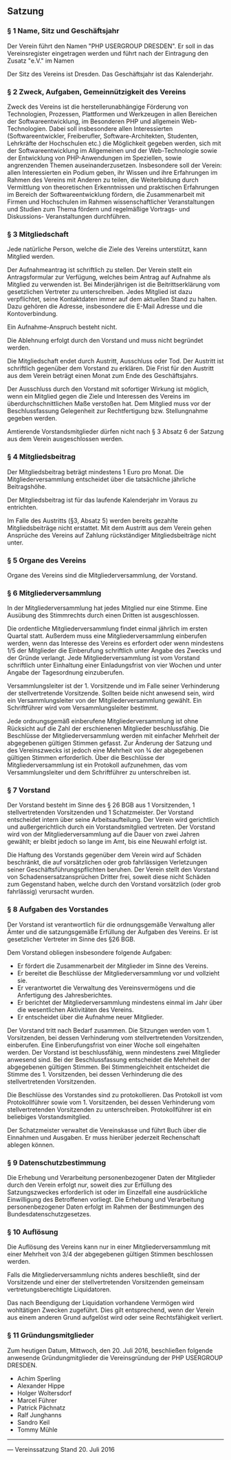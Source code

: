## Satzung

### § 1 Name, Sitz und Geschäftsjahr

Der Verein führt den Namen "PHP USERGROUP DRESDEN". Er soll in das Vereinsregister eingetragen werden und führt nach der Eintragung den Zusatz "e.V." im Namen

Der Sitz des Vereins ist Dresden. Das Geschäftsjahr ist das Kalenderjahr.

### § 2 Zweck, Aufgaben, Gemeinnützigkeit des Vereins

Zweck des Vereins ist die herstellerunabhängige Förderung von Technologien, Prozessen, Plattformen und Werkzeugen in allen Bereichen der Softwareentwicklung, im Besonderen PHP und allgemein Web-Technologien. Dabei soll insbesondere allen Interessierten (Softwareentwickler, Freiberufler, Software-Architekten, Studenten, Lehrkräfte der Hochschulen etc.) die Möglichkeit gegeben werden, sich mit der Softwareentwicklung im Allgemeinen und der Web-Technologie sowie der Entwicklung von PHP-Anwendungen im Speziellen, sowie angrenzenden Themen auseinanderzusetzen. Insbesondere soll der Verein: 
allen Interessierten ein Podium geben, ihr Wissen und ihre Erfahrungen im Rahmen des Vereins mit Anderen zu teilen, 
die Weiterbildung durch Vermittlung von theoretischen Erkenntnissen und praktischen Erfahrungen im Bereich der Softwareentwicklung fördern, 
die Zusammenarbeit mit Firmen und Hochschulen im Rahmen wissenschaftlicher Veranstaltungen und Studien zum Thema fördern und
regelmäßige Vortrags- und Diskussions- Veranstaltungen durchführen.

### § 3 Mitgliedschaft

Jede natürliche Person, welche die Ziele des Vereins unterstützt, kann Mitglied werden.

Der Aufnahmeantrag ist schriftlich zu stellen. Der Verein stellt ein Antragsformular zur Verfügung, welches beim Antrag auf Aufnahme als Mitglied zu verwenden ist. Bei Minderjährigen ist die Beitrittserklärung vom gesetzlichen Vertreter zu unterschreiben. Jedes Mitglied ist dazu verpflichtet, seine Kontaktdaten immer auf dem aktuellen Stand zu halten. Dazu gehören die Adresse, insbesondere die E-Mail Adresse und die Kontoverbindung.

Ein Aufnahme-Anspruch besteht nicht.

Die Ablehnung erfolgt durch den Vorstand und muss nicht begründet werden.

Die Mitgliedschaft endet durch Austritt, Ausschluss oder Tod. Der Austritt ist schriftlich gegenüber dem Vorstand zu erklären. Die Frist für den Austritt aus dem Verein beträgt einen Monat zum Ende des Geschäftsjahrs.

Der Ausschluss durch den Vorstand mit sofortiger Wirkung ist möglich, wenn ein Mitglied gegen die Ziele und Interessen des Vereins im überdurchschnittlichen Maße verstoßen hat. Dem Mitglied muss vor der Beschlussfassung Gelegenheit zur Rechtfertigung bzw. Stellungnahme gegeben werden.

Amtierende Vorstandsmitglieder dürfen nicht nach § 3  Absatz 6 der Satzung aus dem Verein ausgeschlossen werden.

### § 4 Mitgliedsbeitrag

Der Mitgliedsbeitrag beträgt mindestens 1 Euro pro Monat. Die Mitgliederversammlung entscheidet über die tatsächliche jährliche Beitragshöhe.

Der Mitgliedsbeitrag ist für das laufende Kalenderjahr im Voraus zu entrichten.

Im Falle des Austritts (§3, Absatz 5) werden bereits gezahlte Mitgliedsbeiträge nicht erstattet. Mit dem Austritt aus dem Verein gehen Ansprüche des Vereins auf Zahlung rückständiger Mitgliedsbeiträge nicht unter.

### § 5 Organe des Vereins

Organe des Vereins sind die Mitgliederversammlung, der Vorstand. 

### § 6 Mitgliederversammlung

In der Mitgliederversammlung hat jedes Mitglied nur eine Stimme. Eine Ausübung des Stimmrechts durch einen Dritten ist ausgeschlossen.

Die ordentliche Mitgliederversammlung findet einmal jährlich im ersten Quartal statt. Außerdem muss eine Mitgliederversammlung einberufen werden, wenn das Interesse des Vereins es erfordert oder wenn mindestens 1/5 der Mitglieder die Einberufung schriftlich unter Angabe des Zwecks und der Gründe verlangt. Jede Mitgliederversammlung ist vom Vorstand schriftlich unter Einhaltung einer Einladungsfrist von vier Wochen und unter Angabe der Tagesordnung einzuberufen. 

Versammlungsleiter ist der 1. Vorsitzende und im Falle seiner Verhinderung der stellvertretende Vorsitzende. Sollten beide nicht anwesend sein, wird ein Versammlungsleiter von der Mitgliederversammlung gewählt. Ein Schriftführer wird vom Versammlungsleiter bestimmt. 

Jede ordnungsgemäß einberufene Mitgliederversammlung ist ohne Rücksicht auf die Zahl der erschienenen Mitglieder beschlussfähig. Die Beschlüsse der Mitgliederversammlung werden mit einfacher Mehrheit der abgegebenen gültigen Stimmen gefasst. Zur Änderung der Satzung und des Vereinszwecks ist jedoch eine Mehrheit von 3⁄4 der abgegebenen gültigen Stimmen erforderlich. Über die Beschlüsse der Mitgliederversammlung ist ein Protokoll aufzunehmen, das vom Versammlungsleiter und dem Schriftführer zu unterschreiben ist.

### § 7 Vorstand

Der Vorstand besteht im Sinne des § 26 BGB aus 1 Vorsitzenden, 1 stellvertretenden Vorsitzenden und 1 Schatzmeister. Der Vorstand entscheidet intern über seine Arbeitsaufteilung. Der Verein wird gerichtlich und außergerichtlich durch ein Vorstandsmitglied vertreten. Der Vorstand wird von der Mitgliederversammlung auf die Dauer von zwei Jahren gewählt; er bleibt jedoch so lange im Amt, bis eine Neuwahl erfolgt ist.

Die Haftung des Vorstands gegenüber dem Verein wird auf Schäden beschränkt, die auf vorsätzlichen oder grob fahrlässigen Verletzungen seiner Geschäftsführungspflichten beruhen. Der Verein stellt den Vorstand von Schadensersatzansprüchen Dritter frei, soweit diese nicht Schäden zum Gegenstand haben, welche durch den Vorstand vorsätzlich (oder grob fahrlässig) verursacht wurden.

### § 8 Aufgaben des Vorstandes

Der Vorstand ist verantwortlich für die ordnungsgemäße Verwaltung aller Ämter und die satzungsgemäße Erfüllung der Aufgaben des Vereins. Er ist gesetzlicher Vertreter im Sinne des §26 BGB. 

Dem Vorstand obliegen insbesondere folgende Aufgaben:

* Er fördert die Zusammenarbeit der Mitglieder im Sinne des Vereins.
* Er bereitet die Beschlüsse der Mitgliederversammlung vor und vollzieht sie. 
* Er verantwortet die Verwaltung des Vereinsvermögens und die Anfertigung des Jahresberichtes. 
* Er berichtet der Mitgliederversammlung mindestens einmal im Jahr über die wesentlichen Aktivitäten des Vereins. 
* Er entscheidet über die Aufnahme neuer Mitglieder.

Der Vorstand tritt nach Bedarf zusammen. Die Sitzungen werden vom 1. Vorsitzenden, bei dessen Verhinderung vom stellvertretenden Vorsitzenden, einberufen. Eine Einberufungsfrist von einer Woche soll eingehalten werden. Der Vorstand ist beschlussfähig, wenn mindestens zwei Mitglieder anwesend sind. Bei der Beschlussfassung entscheidet die Mehrheit der abgegebenen gültigen Stimmen. Bei Stimmengleichheit entscheidet die Stimme des 1. Vorsitzenden, bei dessen Verhinderung die des stellvertretenden Vorsitzenden. 

Die Beschlüsse des Vorstandes sind zu protokollieren. Das Protokoll ist vom Protokollführer sowie vom 1. Vorsitzenden, bei dessen Verhinderung vom stellvertretenden Vorsitzenden zu unterschreiben. Protokollführer ist ein beliebiges Vorstandsmitglied.

Der Schatzmeister verwaltet die Vereinskasse und führt Buch über die Einnahmen und Ausgaben. Er muss hierüber jederzeit Rechenschaft ablegen können.

### § 9 Datenschutzbestimmung

Die Erhebung und Verarbeitung personenbezogener Daten der Mitglieder durch den Verein erfolgt nur, soweit dies zur Erfüllung des Satzungszweckes erforderlich ist oder im Einzelfall eine ausdrückliche Einwilligung des Betroffenen vorliegt. Die Erhebung und Verarbeitung personenbezogener Daten erfolgt im Rahmen der Bestimmungen des Bundesdatenschutzgesetzes.

### § 10 Auflösung

Die Auflösung des Vereins kann nur in einer Mitgliederversammlung mit einer Mehrheit von
3/4 der abgegebenen gültigen Stimmen beschlossen werden.

Falls die Mitgliederversammlung nichts anderes beschließt, sind der Vorsitzende und einer der stellvertretenden Vorsitzenden gemeinsam vertretungsberechtigte Liquidatoren.

Das nach Beendigung der Liquidation vorhandene Vermögen wird wohltätigen Zwecken zugeführt. Dies gilt entsprechend, wenn der Verein aus einem anderen Grund aufgelöst wird oder seine Rechtsfähigkeit verliert.

### § 11 Gründungsmitglieder

Zum heutigen Datum, Mittwoch, den 20. Juli 2016, beschließen folgende anwesende Gründungmitglieder die Vereinsgründung der PHP USERGROUP DRESDEN.

 * Achim Sperling
 * Alexander Hippe
 * Holger Woltersdorf
 * Marcel Führer
 * Patrick Pächnatz
 * Ralf Junghanns
 * Sandro Keil
 * Tommy Mühle

---

&mdash; Vereinssatzung Stand 20. Juli 2016





